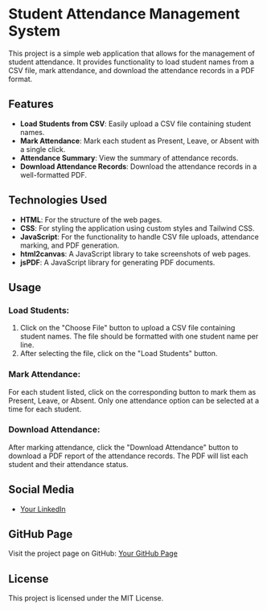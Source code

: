 # Student Attendance Management System

This project is a simple web application that allows for the management of student attendance. It provides functionality to load student names from a CSV file, mark attendance, and download the attendance records in a PDF format.

## Features

- **Load Students from CSV**: Easily upload a CSV file containing student names.
- **Mark Attendance**: Mark each student as Present, Leave, or Absent with a single click.
- **Attendance Summary**: View the summary of attendance records.
- **Download Attendance Records**: Download the attendance records in a well-formatted PDF.

## Technologies Used

- **HTML**: For the structure of the web pages.
- **CSS**: For styling the application using custom styles and Tailwind CSS.
- **JavaScript**: For the functionality to handle CSV file uploads, attendance marking, and PDF generation.
- **html2canvas**: A JavaScript library to take screenshots of web pages.
- **jsPDF**: A JavaScript library for generating PDF documents.

## Usage

### Load Students:

1. Click on the "Choose File" button to upload a CSV file containing student names. The file should be formatted with one student name per line.
2. After selecting the file, click on the "Load Students" button.

### Mark Attendance:

For each student listed, click on the corresponding button to mark them as Present, Leave, or Absent. Only one attendance option can be selected at a time for each student.

### Download Attendance:

After marking attendance, click the "Download Attendance" button to download a PDF report of the attendance records. The PDF will list each student and their attendance status.

## Social Media


- [Your LinkedIn](https://www.linkedin.com/in/lavnesh-dhaked-b7ba272a6 )

## GitHub Page

Visit the project page on GitHub: [Your GitHub Page]( https://lavnesh-dhaked.github.io/Attendence/)

## License

This project is licensed under the MIT License.
